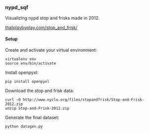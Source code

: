 ### nypd_sqf

Visualizing nypd stop and frisks made in 2012.

[thatplaybyplay.com/stop_and_frisk/](http://thatplaybyplay.com/stop_and_frisk/ "SQF Data Visualization")

#### Setup

Create and activate your virtual environment:
```
virtualenv env
source env/bin/activate
```

Install openpyxl:
```
pip install openpyxl
```

Download the stop and frisk data:
```
curl -O http://www.nyclu.org/files/stopandfrisk/Stop-and-Frisk-2012.zip
unzip Stop-and-Frisk-2012.zip
```

Generate the final dataset:
```
python datagen.py
```
